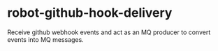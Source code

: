# robot-github-hook-delivery
Receive github webhook events and act as an MQ producer to convert events into MQ messages.
